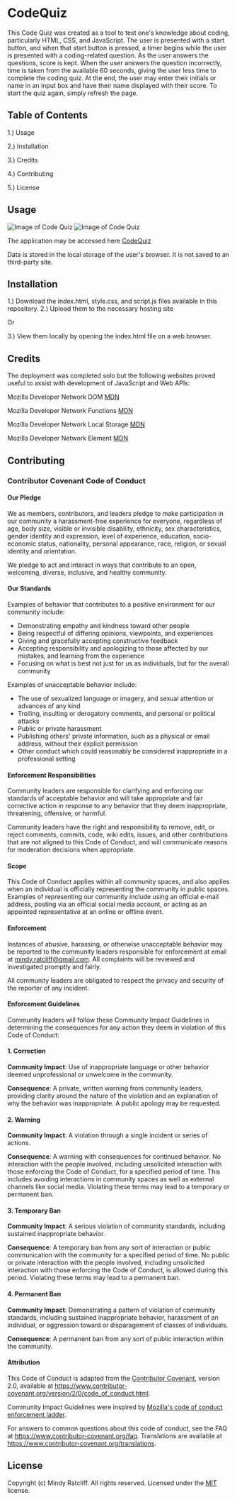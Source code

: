 # CodeQuiz


 This Code Quiz was created as a tool to test one's knowledge about coding, particularly HTML, CSS, and JavaScript. The user is presented with a start button, and when that start button is pressed, a timer begins while the user is presented with a coding-related question. As the user answers the questions, score is kept. When the user answers the question incorrectly, time is taken from the available 60 seconds, giving the user less time to complete the coding quiz. At the end, the user may enter their initials or name in an input box and have their name displayed with their score. To start the quiz again, simply refresh the page.

 ## Table of Contents

 1.) Usage

 2.) Installation

 3.) Credits

 4.) Contributing

 5.) License

 ## Usage

 ![Image of Code Quiz](https://github.com/Mindyratcliff/CodeQuiz/blob/main/Assets/CodeQuizImage.jpg)
 ![Image of Code Quiz](https://github.com/Mindyratcliff/CodeQuiz/blob/main/Assets/ScreenShot2.jpg)

 The application may be accessed here [CodeQuiz](https://mindyratcliff.github.io/CodeQuiz/)

 

 Data is stored in the local storage of the user's browser. It is not saved to an third-party site. 

 ## Installation

 1.) Download the index.html, style.css, and script.js files available in this repository.
 2.) Upload them to the necessary hosting site

 Or

 3.) View them locally by opening the index.html file on a web browser.


 ## Credits

 The deployment was completed solo but the following websites proved useful to assist with development of JavaScript and Web APIs:

 Mozilla Developer Network DOM [MDN](https://developer.mozilla.org/en-US/docs/Web/API/Document_Object_Model)

 Mozilla Developer Network Functions [MDN](https://developer.mozilla.org/en-US/docs/Web/JavaScript/Reference/Global_Objects/Function)

 Mozilla Developer Network Local Storage [MDN](https://developer.mozilla.org/en-US/docs/Web/API/Window/localStorage)

 Mozilla Developer Network Element [MDN](https://developer.mozilla.org/en-US/docs/Web/API/Element)

 ## Contributing

 ### Contributor Covenant Code of Conduct

 #### Our Pledge

 We as members, contributors, and leaders pledge to make participation in our
 community a harassment-free experience for everyone, regardless of age, body
 size, visible or invisible disability, ethnicity, sex characteristics, gender
 identity and expression, level of experience, education, socio-economic status,
 nationality, personal appearance, race, religion, or sexual identity
 and orientation.

 We pledge to act and interact in ways that contribute to an open, welcoming,
 diverse, inclusive, and healthy community.

 #### Our Standards

 Examples of behavior that contributes to a positive environment for our
 community include:

 * Demonstrating empathy and kindness toward other people
 * Being respectful of differing opinions, viewpoints, and experiences
 * Giving and gracefully accepting constructive feedback
 * Accepting responsibility and apologizing to those affected by our mistakes,
   and learning from the experience
 * Focusing on what is best not just for us as individuals, but for the
   overall community

 Examples of unacceptable behavior include:

 * The use of sexualized language or imagery, and sexual attention or
   advances of any kind
 * Trolling, insulting or derogatory comments, and personal or political attacks
 * Public or private harassment
 * Publishing others' private information, such as a physical or email
   address, without their explicit permission
 * Other conduct which could reasonably be considered inappropriate in a
   professional setting

 #### Enforcement Responsibilities

 Community leaders are responsible for clarifying and enforcing our standards of
 acceptable behavior and will take appropriate and fair corrective action in
 response to any behavior that they deem inappropriate, threatening, offensive,
 or harmful.

 Community leaders have the right and responsibility to remove, edit, or reject
 comments, commits, code, wiki edits, issues, and other contributions that are
 not aligned to this Code of Conduct, and will communicate reasons for moderation
 decisions when appropriate.

 #### Scope

 This Code of Conduct applies within all community spaces, and also applies when
 an individual is officially representing the community in public spaces.
 Examples of representing our community include using an official e-mail address,
 posting via an official social media account, or acting as an appointed
 representative at an online or offline event.

 #### Enforcement

 Instances of abusive, harassing, or otherwise unacceptable behavior may be
 reported to the community leaders responsible for enforcement at
 email at mindy.ratcliff@gmail.com.
 All complaints will be reviewed and investigated promptly and fairly.

 All community leaders are obligated to respect the privacy and security of the
 reporter of any incident.

 #### Enforcement Guidelines

 Community leaders will follow these Community Impact Guidelines in determining
 the consequences for any action they deem in violation of this Code of Conduct:

 #### 1. Correction

 **Community Impact**: Use of inappropriate language or other behavior deemed
 unprofessional or unwelcome in the community.

 **Consequence**: A private, written warning from community leaders, providing
 clarity around the nature of the violation and an explanation of why the
 behavior was inappropriate. A public apology may be requested.

 #### 2. Warning

 **Community Impact**: A violation through a single incident or series
 of actions.

 **Consequence**: A warning with consequences for continued behavior. No
 interaction with the people involved, including unsolicited interaction with
 those enforcing the Code of Conduct, for a specified period of time. This
 includes avoiding interactions in community spaces as well as external channels
 like social media. Violating these terms may lead to a temporary or
 permanent ban.

 #### 3. Temporary Ban

 **Community Impact**: A serious violation of community standards, including
 sustained inappropriate behavior.

 **Consequence**: A temporary ban from any sort of interaction or public
 communication with the community for a specified period of time. No public or
 private interaction with the people involved, including unsolicited interaction
 with those enforcing the Code of Conduct, is allowed during this period.
 Violating these terms may lead to a permanent ban.

 #### 4. Permanent Ban

 **Community Impact**: Demonstrating a pattern of violation of community
 standards, including sustained inappropriate behavior,  harassment of an
 individual, or aggression toward or disparagement of classes of individuals.

 **Consequence**: A permanent ban from any sort of public interaction within
 the community.

 #### Attribution

 This Code of Conduct is adapted from the [Contributor Covenant][homepage],
 version 2.0, available at
 https://www.contributor-covenant.org/version/2/0/code_of_conduct.html.

 Community Impact Guidelines were inspired by [Mozilla's code of conduct
 enforcement ladder](https://github.com/mozilla/diversity).

 [homepage]: https://www.contributor-covenant.org

 For answers to common questions about this code of conduct, see the FAQ at
 https://www.contributor-covenant.org/faq. Translations are available at
 https://www.contributor-covenant.org/translations.

 ## License 

 Copyright (c) Mindy Ratcliff. All rights reserved.
 Licensed under the [MIT](LICENSE.txt) license.
